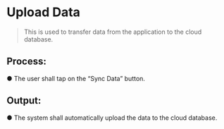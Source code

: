 # Upload Data
> This is used to transfer data from the application to the cloud database.

## Process:
  ● The user shall tap on the “Sync Data” button.

## Output:
  ● The system shall automatically upload the data to the cloud database.
